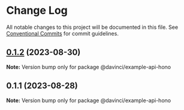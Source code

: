 # Change Log

All notable changes to this project will be documented in this file.
See [Conventional Commits](https://conventionalcommits.org) for commit guidelines.

## [0.1.2](https://github.com/HPInc/davinci/compare/@davinci/example-api-hono@0.1.1...@davinci/example-api-hono@0.1.2) (2023-08-30)

**Note:** Version bump only for package @davinci/example-api-hono





## 0.1.1 (2023-08-28)

**Note:** Version bump only for package @davinci/example-api-hono
